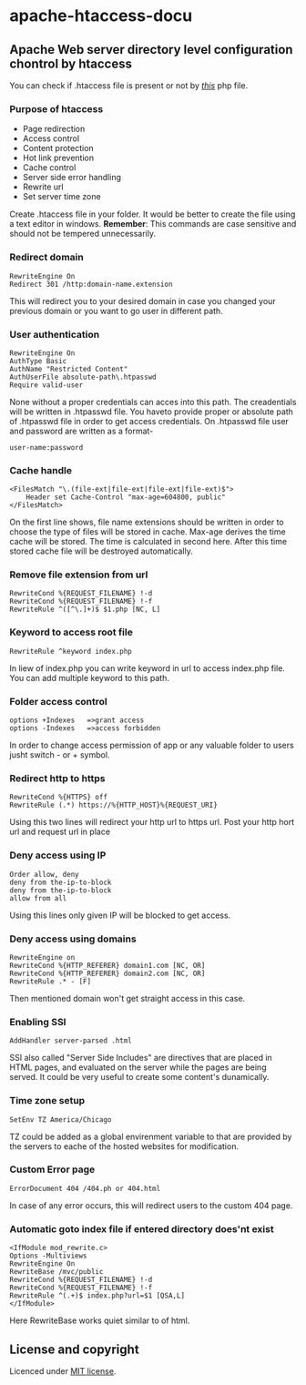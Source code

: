 # apache-htaccess-docu

## Apache Web server directory level configuration chontrol by htaccess

You can check if .htaccess file is present or not by [*this*](https://raw.githubusercontent.com/bolt/htaccess_tester/master/htaccess_tester.php) php file.

### Purpose of htaccess

* Page redirection
* Access control
* Content protection
* Hot link prevention
* Cache control
* Server side error handling
* Rewrite url
* Set server time zone

Create .htaccess file in your folder. It would be better to create the file using a text editor in windows.
**Remember**: This commands are case sensitive and should not be tempered unnecessarily.

### Redirect domain

	RewriteEngine On
	Redirect 301 /http:domain-name.extension

This will redirect you to your desired domain in case you changed your previous domain or you want to go user in different path.

### User authentication

	RewriteEngine On
	AuthType Basic
	AuthName "Restricted Content"
	AuthUserFile absolute-path\.htpasswd
	Require valid-user

None without a proper credentials can acces into this path. The creadentials will be written in .htpasswd file. You haveto provide proper or absolute path of .htpasswd file in order to get access credentials.
On .htpasswd file user and password are written as a format-

	user-name:password


### Cache handle

	<FilesMatch "\.(file-ext|file-ext|file-ext|file-ext)$">
		Header set Cache-Control "max-age=604800, public"
	</FilesMatch>

On the first line shows, file name extensions should be written in order to choose the type of files will be stored in cache. Max-age derives the time cache will be stored. The time is calculated in second here. After this time stored cache file will be destroyed automatically.

### Remove file extension from url

	RewriteCond %{REQUEST_FILENAME} !-d 
	RewriteCond %{REQUEST_FILENAME} !-f
	RewriteRule ^([^\.]+)$ $1.php [NC, L]

### Keyword to access root file

	RewriteRule ^keyword index.php

In liew of index.php you can write keyword in url to access index.php file. You can add multiple keyword to this path. 

### Folder access control

	options +Indexes   =>grant access
	options -Indexes   =>access forbidden

In order to change access permission of app or any valuable folder to users jusht switch - or + symbol.

### Redirect http to https

	RewriteCond %{HTTPS} off
	RewriteRule (.*) https://%{HTTP_HOST}%{REQUEST_URI}

Using this two lines will redirect your http url to https url. Post your http hort url and request url in place

### Deny access using IP

	Order allow, deny
	deny from the-ip-to-block
	deny from the-ip-to-block
	allow from all

Using this lines only given IP will be blocked to get access.

### Deny access using domains

	RewriteEngine on
	RewriteCond %{HTTP_REFERER} domain1.com [NC, OR]
	RewriteCond %{HTTP_REFERER} domain2.com [NC, OR]
	RewriteRule .* - [F]

Then mentioned domain won't get straight access in this case.

### Enabling SSI

	AddHandler server-parsed .html

SSI also called "Server Side Includes" are directives that are placed in HTML pages, and evaluated on the server while the pages are being served. It could be very useful to create some content's dunamically.

### Time zone setup

	SetEnv TZ America/Chicago

TZ could be added as a global envirenment variable to that are provided by the servers to eache of the hosted websites for modification.

### Custom Error page

	ErrorDocument 404 /404.ph or 404.html

In case of any error occurs, this will redirect users to the custom 404 page.

### Automatic goto index file if entered directory does'nt exist

	<IfModule mod_rewrite.c>
	Options -Multiviews
	RewriteEngine On
	RewriteBase /mvc/public
	RewriteCond %{REQUEST_FILENAME} !-d
	RewriteCond %{REQUEST_FILENAME} !-f
	RewriteRule ^(.+)$ index.php?url=$1 [QSA,L]
	</IfModule>

Here RewriteBase works quiet similar to <base href=""> of html.

## License and copyright

Licenced under [MIT license](LICENSE).
